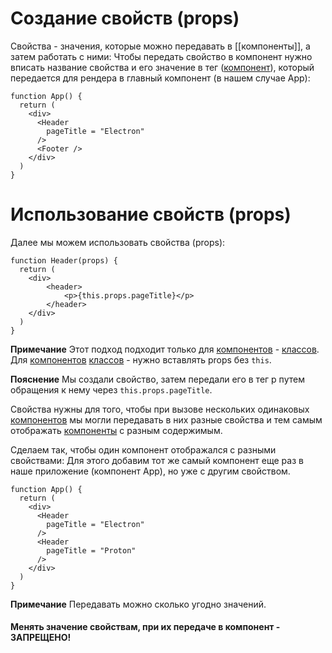 # Создание свойств (props)

Свойства - значения, которые можно передавать в [[компоненты]], а затем работать с ними:
Чтобы передать свойство в компонент нужно вписать название свойства и его значение в тег 
([компонент](Компоненты)), который передается для рендера в главный компонент (в нашем случае App):
```
function App() {
  return (
    <div>
      <Header
        pageTitle = "Electron"
      />
      <Footer />
    </div>
  )
}
```

# Использование свойств (props)
Далее мы можем использовать свойства (props):
```
function Header(props) {
  return (
    <div>
		<header>
			<p>{this.props.pageTitle}</p>
		</header>
    </div>
  )
}

```

**Примечание**
Этот подход подходит только для [компонентов](Компоненты) - [классов](Классы).
Для [компонентов](Компоненты) [классов](Классы) - нужно вставлять props без `this`.

**Пояснение**
Мы создали свойство, затем передали его в тег p путем обращения к нему через `this.props.pageTitle`.

Свойства нужны для того, чтобы при вызове нескольких одинаковых [компонентов](Компоненты) мы могли передавать в них разные свойства и тем самым отображать [компоненты](Компоненты) с разным содержимым.

Сделаем так, чтобы один компонент отображался с разными свойствами:
Для этого добавим тот же самый компонент еще раз в наше приложение (компонент App), но уже с другим свойством.
```
function App() {
  return (
    <div>
      <Header
        pageTitle = "Electron"
      />
      <Header
        pageTitle = "Proton"
      />
    </div>
  )
}
```

**Примечание**
Передавать можно сколько угодно значений.

#### Менять значение свойствам, при их передаче в компонент - ЗАПРЕЩЕНО!

